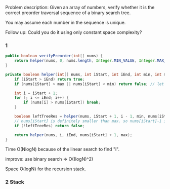 Problem description:
Given an array of numbers, verify whether it is the correct preorder traversal sequence of a binary search tree.

You may assume each number in the sequence is unique.

Follow up:
Could you do it using only constant space complexity?

### 1

```java
public boolean verifyPreorder(int[] nums) {
    return helper(nums, 0, nums.length, Integer.MIN_VALUE, Integer.MAX_VALUE);
}

private boolean helper(int[] nums, int iStart, int iEnd, int min, int max) {
    if (iStart > iEnd) return true;
    if (nums[iStart] > max || nums[iStart] < min) return false; // let's assume there's no duplicate numbers in this binary search tree

    int i = iStart + 1;
    for (; i <= iEnd; i++) {
        if (nums[i] > nums[iStart]) break;
    }

    boolean leftTreeRes = helper(nums, iStart + 1, i - 1, min, nums[iStart] - 1);
    // nums[iStart] is definitely smaller than max. so nums[iStart]-1 is the new boundary
    if (!leftTreeRes) return false;

    return helper(nums, i, iEnd, nums[iStart] + 1, max);
}
```

Time O(NlogN) because of the linear search to find "i". 

improve: use binary search => O((logN)^2)

Space O(logN) for the recursion stack.

### 2 Stack
